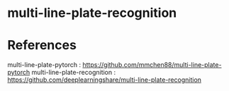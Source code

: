 # multi-line-plate-recognition

# References

multi-line-plate-pytorch : https://github.com/mmchen88/multi-line-plate-pytorch
multi-line-plate-recognition : https://github.com/deeplearningshare/multi-line-plate-recognition
